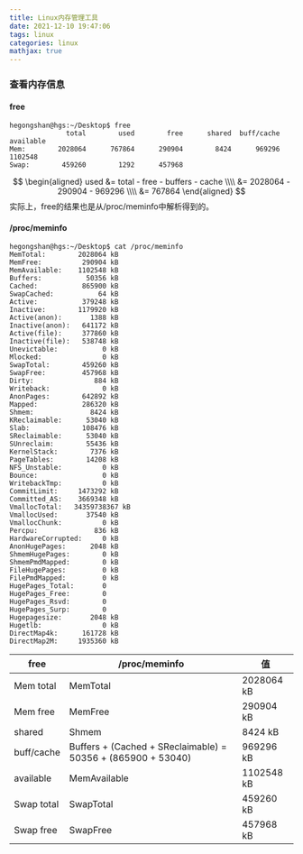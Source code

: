 ```yaml
---
title: Linux内存管理工具
date: 2021-12-10 19:47:06
tags: linux
categories: linux
mathjax: true
---
```




### 查看内存信息

#### free

```shell
hegongshan@hgs:~/Desktop$ free
              total        used        free      shared  buff/cache   available
Mem:        2028064      767864      290904        8424      969296     1102548
Swap:        459260        1292      457968
```


$$
\begin{aligned}
used 
&= total - free - buffers - cache \\\\
&= 2028064 - 290904 - 969296 \\\\
&= 767864
\end{aligned}
$$
实际上，free的结果也是从/proc/meminfo中解析得到的。

#### /proc/meminfo

```shell
hegongshan@hgs:~/Desktop$ cat /proc/meminfo
MemTotal:        2028064 kB
MemFree:          290904 kB
MemAvailable:    1102548 kB
Buffers:           50356 kB
Cached:           865900 kB
SwapCached:           64 kB
Active:           379248 kB
Inactive:        1179920 kB
Active(anon):       1388 kB
Inactive(anon):   641172 kB
Active(file):     377860 kB
Inactive(file):   538748 kB
Unevictable:           0 kB
Mlocked:               0 kB
SwapTotal:        459260 kB
SwapFree:         457968 kB
Dirty:               884 kB
Writeback:             0 kB
AnonPages:        642892 kB
Mapped:           286320 kB
Shmem:              8424 kB
KReclaimable:      53040 kB
Slab:             108476 kB
SReclaimable:      53040 kB
SUnreclaim:        55436 kB
KernelStack:        7376 kB
PageTables:        14208 kB
NFS_Unstable:          0 kB
Bounce:                0 kB
WritebackTmp:          0 kB
CommitLimit:     1473292 kB
Committed_AS:    3669348 kB
VmallocTotal:   34359738367 kB
VmallocUsed:       37540 kB
VmallocChunk:          0 kB
Percpu:              836 kB
HardwareCorrupted:     0 kB
AnonHugePages:      2048 kB
ShmemHugePages:        0 kB
ShmemPmdMapped:        0 kB
FileHugePages:         0 kB
FilePmdMapped:         0 kB
HugePages_Total:       0
HugePages_Free:        0
HugePages_Rsvd:        0
HugePages_Surp:        0
Hugepagesize:       2048 kB
Hugetlb:               0 kB
DirectMap4k:      161728 kB
DirectMap2M:     1935360 kB
```

| free       | /proc/meminfo                                                | 值         |
| ---------- | ------------------------------------------------------------ | ---------- |
| Mem total  | MemTotal                                                     | 2028064 kB |
| Mem free   | MemFree                                                      | 290904 kB  |
| shared     | Shmem                                                        | 8424 kB    |
| buff/cache | Buffers + (Cached + SReclaimable)  = 50356 + (865900 + 53040) | 969296 kB  |
| available  | MemAvailable                                                 | 1102548 kB |
| Swap total | SwapTotal                                                    | 459260 kB  |
| Swap free  | SwapFree                                                     | 457968 kB  |

